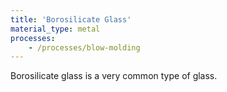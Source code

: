 ```yaml
---
title: 'Borosilicate Glass'
material_type: metal
processes:
    - /processes/blow-molding
---
```


Borosilicate glass is a very common type of glass.